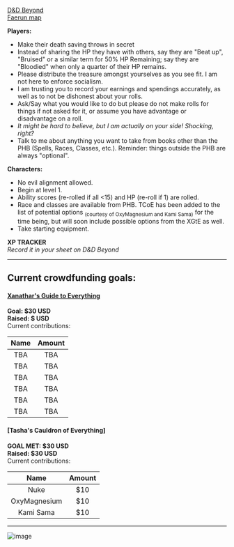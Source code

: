 [D&D Beyond](https://ddb.ac/campaigns/join/23076252538108448)  
[Faerun map](https://1drv.ms/u/s!AraQpZJmEBTwg6skoxEPbBS6p0MNzQ?e=gkW1NE)  

__Players:__  
* Make their death saving throws in secret    
* Instead of sharing the HP they have with others, say they are "Beat up", "Bruised" or a similar term for 50% HP Remaining; say they are "Bloodied" when only a quarter of their HP remains.  
* Please distribute the treasure amongst yourselves as you see fit. I am not here to enforce socialism.  
* I am trusting you to record your earnings and spendings accurately, as well as to not be dishonest about your rolls.  
* Ask/Say what you would like to do but please do not make rolls for things if not asked for it, or assume you have advantage or disadvantage on a roll.  
* _It might be hard to believe, but I am actually on your side! Shocking, right?_  
* Talk to me about anything you want to take from books other than the PHB (Spells, Races, Classes, etc.). Reminder: things outside the PHB are always "optional".


__Characters:__  
* No evil alignment allowed.  
* Begin at level 1.  
* Ability scores (re-rolled if all <15) and HP (re-roll if 1) are rolled.
* Race and classes are available from PHB. TCoE has been added to the list of potential options <sub>(courtesy of OxyMagnesium and Kami Sama)</sub> for the time being, but will soon include possible options from the XGtE as well.
* Take starting equipment.  

__**XP TRACKER**__  
_Record it in your sheet on D&D Beyond_

---
## Current crowdfunding goals:  
#### [Xanathar's Guide to Everything](https://www.dndbeyond.com/marketplace/sourcebooks/xanathars-guide-to-everything)  
__Goal: $30 USD__  
__Raised: $ USD__  
Current contributions:

Name | Amount 
:---: | :---:
TBA | TBA
TBA | TBA
TBA | TBA
TBA | TBA
TBA | TBA
TBA | TBA

#### [Tasha's Cauldron of Everything]   
__GOAL MET: $30 USD__  
__Raised: $30 USD__  
Current contributions:

Name | Amount 
:---: | :---:
Nuke | $10
OxyMagnesium | $10
Kami Sama | $10

---
![image](https://user-images.githubusercontent.com/26383552/133804674-dde10f3b-9e2f-41e6-bea3-55f54d0f67d4.png)
